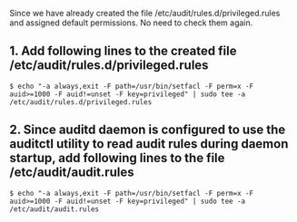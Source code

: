 Since we have already created the file /etc/audit/rules.d/privileged.rules and assigned default permissions. No need to check them again.

## 1. Add following lines to the created file /etc/audit/rules.d/privileged.rules
    $ echo "-a always,exit -F path=/usr/bin/setfacl -F perm=x -F auid>=1000 -F auid!=unset -F key=privileged" | sudo tee -a /etc/audit/rules.d/privileged.rules

## 2. Since auditd daemon is configured to use the auditctl utility to read audit rules during daemon startup, add following lines to the file /etc/audit/audit.rules
    $ echo "-a always,exit -F path=/usr/bin/setfacl -F perm=x -F auid>=1000 -F auid!=unset -F key=privileged" | sudo tee -a /etc/audit/audit.rules
    

